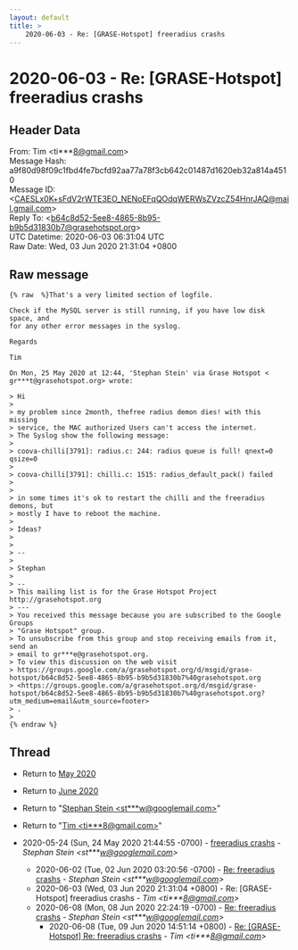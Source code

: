 ```yaml
---
layout: default
title: >
    2020-06-03 - Re: [GRASE-Hotspot] freeradius crashs
---
```


# 2020-06-03 - Re: [GRASE-Hotspot] freeradius crashs

## Header Data

From: Tim \<ti***8@gmail.com\><br>
Message Hash: a9f80d98f09c1fbd4fe7bcfd92aa77a78f3cb642c01487d1620eb32a814a4510<br>
Message ID: \<CAESLx0K+sFdV2rWTE3EO_NENoEFqQOdqWERWsZVzcZ54HnrJAQ@mail.gmail.com\><br>
Reply To: \<b64c8d52-5ee8-4865-8b95-b9b5d31830b7@grasehotspot.org\><br>
UTC Datetime: 2020-06-03 06:31:04 UTC<br>
Raw Date: Wed, 03 Jun 2020 21:31:04 +0800<br>

## Raw message

```
{% raw  %}That's a very limited section of logfile.

Check if the MySQL server is still running, if you have low disk space, and
for any other error messages in the syslog.

Regards

Tim

On Mon, 25 May 2020 at 12:44, 'Stephan Stein' via Grase Hotspot <
gr***t@grasehotspot.org> wrote:

> Hi
>
> my problem since 2month, thefree radius demon dies! with this missing
> service, the MAC authorized Users can't access the internet.
> The Syslog show the following message:
>
> coova-chilli[3791]: radius.c: 244: radius queue is full! qnext=0 qsize=0
>
> coova-chilli[3791]: chilli.c: 1515: radius_default_pack() failed
>
>
> in some times it's ok to restart the chilli and the freeradius demons, but
> mostly I have to reboot the machine.
>
> Ideas?
>
>
> --
>
> Stephan
>
> --
> This mailing list is for the Grase Hotspot Project http://grasehotspot.org
> ---
> You received this message because you are subscribed to the Google Groups
> "Grase Hotspot" group.
> To unsubscribe from this group and stop receiving emails from it, send an
> email to gr***e@grasehotspot.org.
> To view this discussion on the web visit
> https://groups.google.com/a/grasehotspot.org/d/msgid/grase-hotspot/b64c8d52-5ee8-4865-8b95-b9b5d31830b7%40grasehotspot.org
> <https://groups.google.com/a/grasehotspot.org/d/msgid/grase-hotspot/b64c8d52-5ee8-4865-8b95-b9b5d31830b7%40grasehotspot.org?utm_medium=email&utm_source=footer>
> .
>
{% endraw %}
```

## Thread

+ Return to [May 2020](/archive/2020/05)
+ Return to [June 2020](/archive/2020/06)

+ Return to "[Stephan Stein <st***w<span>@</span>googlemail.com>](/authors/st___w_at_googlemail_com)"
+ Return to "[Tim <ti***8<span>@</span>gmail.com>](/authors/ti___8_at_gmail_com)"

+ 2020-05-24 (Sun, 24 May 2020 21:44:55 -0700) - [freeradius crashs](/archive/2020/05/25852bdf39a8421ef741d9e3d68c5716d83a4867b120d0721e75e812a05cab15) - _Stephan Stein \<st***w@googlemail.com\>_
  + 2020-06-02 (Tue, 02 Jun 2020 03:20:56 -0700) - [Re: freeradius crashs](/archive/2020/06/410adac7c65af1e6f29998fe85a69e5366eb681855376eada7c4799c4c0188e7) - _Stephan Stein \<st***w@googlemail.com\>_
  + 2020-06-03 (Wed, 03 Jun 2020 21:31:04 +0800) - Re: [GRASE-Hotspot] freeradius crashs - _Tim \<ti***8@gmail.com\>_
  + 2020-06-08 (Mon, 08 Jun 2020 22:24:19 -0700) - [Re: freeradius crashs](/archive/2020/06/da8cf6710d88a076b94bcbe679d7a14382bb54145db313644d8577ae115cd72f) - _Stephan Stein \<st***w@googlemail.com\>_
    + 2020-06-08 (Tue, 09 Jun 2020 14:51:14 +0800) - [Re: [GRASE-Hotspot] Re: freeradius crashs](/archive/2020/06/4b882419a9adcaff45439c6569696e222e7ee5ef8e4d55d82f164eed0bb6d372) - _Tim \<ti***8@gmail.com\>_

